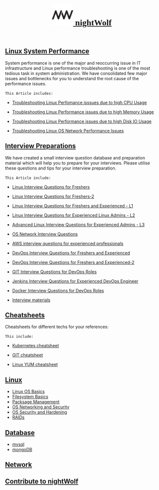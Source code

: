 [<h1 style="text-align: center;font-family: cursive;"><img src="img/favi.png" height="70" /> nightWolf </h1>](index.md)
<br/>

## [Linux System Performance](nightwolf-cotribution/performance.md)

  System performance is one of the major and reoccurring issue in IT infrastructure and Linux performance troubleshooting is one of the most tedious task in system administration. 
  We have consolidated few major issues and bottlenecks for you to understand the root cause of the performance issues.

`This Article includes:`

* [Troubleshooting Linux Perfomance isssues due to high CPU Usage](nightwolf-cotribution/performance.md#troubleshooting-linux-perfomance-isssue-happening-due-to-high-cpu-usage)

* [Troubleshooting Linux Performance issues due to high Memory Usage](nightwolf-cotribution/performance.md#troubleshooting-linux-performance-issue-happening-due-to-high-memory-usage)

* [Troubleshooting Linux Performance issues due to high Disk IO Usage](nightwolf-cotribution/performance.md#troubleshooting-linux-performance-issue-happening-due-to-high-disk-io-usage)

* [Troubleshooting Linux OS Network Performance Issues](nightwolf-cotribution/performance.md#troubleshooting-linux-os-network-performance-issues)


## [Interview Preparations](interview.md)

 We have created a small interview question database and preparation material which will help you to prepare for your interviews. 
 Please utilise these questions and tips for your interview preparation.

`This Article include:`

* [Linux Interview Questions for Freshers](nightwolf-cotribution/linux_basic.md)

* [Linux Interview Questions for Freshers-2](nightwolf-cotribution/linux_interview_questions_for_freshers.md)

* [Linux Interview Questions for Freshers and Experienced - L1](nightwolf-cotribution/linux_L1.md)

* [Linux Interview Questions for Experienced Linux Admins - L2](nightwolf-cotribution/linux_L2.md)

* [Advanced Linux Interview Questions for Experienced Admins - L3](nightwolf-cotribution/linux_L3.md)

* [OS Network Interview Questions](nightwolf-cotribution/network.md)

* [AWS interview questions for experienced professionals](nightwolf-cotribution/aws.md)

* [DevOps Interview Questions for Freshers and Experienced](nightwolf-cotribution/devops_interview_questions.md)

* [DevOps Interview Questions for Freshers and Experienced-2](nightwolf-cotribution/devops_interview_questions-2.md)

* [GIT Interview Questions for DevOps Roles](nightwolf-cotribution/git.md)

* [Jenkins Interview Questions for Experienced DevOps Engineer](nightwolf-cotribution/jenkins.md)

* [Docker Interview Questions for DevOps Roles](nightwolf-cotribution/docker_interview_questions.md)

* [Interview materials](reference.md) 


## [Cheatsheets](cheatsheet.md)
 
 Cheatsheets for different techs for your references: 

`This include:`

* [Kubernetes cheatsheet](nightwolf-cotribution/kubernetes_cheatsheet.md)

* [GIT cheatsheet](nightwolf-cotribution/git_cheatsheet.md)

* [Linux YUM cheatsheet](nightwolf-cotribution/yum_cheatsheet.pdf)


## [Linux]()

* [Linux OS Basics]()
* [Filesystem Basics]()
* [Packsage Management]()
* [OS Networking and Security]()
* [OS Security and Hardening]()
* [RAIDs]()

## [Database](db.md)

* [mysql](mysql.md)
* [mongoDB](mongo.md)

## [Network]()

## [Contribute to nightWolf](contribute.md)
